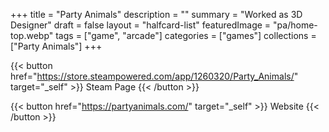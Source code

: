 +++
title = "Party Animals"
description = ""
summary = "Worked as 3D Designer"
draft = false
layout = "halfcard-list"
featuredImage = "pa/home-top.webp"
tags = ["game", "arcade"]
categories = ["games"]
collections = ["Party Animals"]
+++


{{< button href="https://store.steampowered.com/app/1260320/Party_Animals/" target="_self" >}}
Steam Page
{{< /button >}}

{{< button href="https://partyanimals.com/" target="_self" >}}
Website
{{< /button >}}